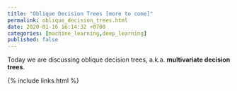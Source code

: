 ```yaml
---
title: "Oblique Decision Trees [more to come]"
permalink: oblique_decision_trees.html
date: 2020-01-16 16:14:32 +0700
categories: [machine_learning,deep_learning]
published: false
---
```


Today we are discussing oblique decision trees, a.k.a. **multivariate decision trees**.

{% include links.html %}
